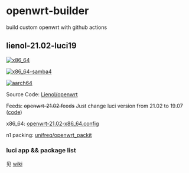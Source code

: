 # openwrt-builder

build custom openwrt with github actions

## lienol-21.02-luci19

[![x86_64](https://img.shields.io/github/workflow/status/RookieZoe/openwrt-builder/openwrt-21.02-x86_64?color=34d058&label=x86_64&logo=github&logoColor=fff)](https://github.com/RookieZoe/openwrt-builder/actions/workflows/openwrt-21.02-x86_64.yml)

[![x86_64-samba4](https://img.shields.io/github/workflow/status/RookieZoe/openwrt-builder/openwrt-21.02-x86_64-samba4?color=34d058&label=x86_64-samba4&logo=github&logoColor=fff)](https://github.com/RookieZoe/openwrt-builder/actions/workflows/openwrt-21.02-x86_64-samba4)

[![aarch64](https://img.shields.io/github/workflow/status/RookieZoe/openwrt-builder/openwrt-21.02-aarch64?color=34d058&label=aarch64&logo=github&logoColor=fff)](https://github.com/RookieZoe/openwrt-builder/actions/workflows/openwrt-21.02-aarch64.yml)

Source Code: [Lienol/openwrt](https://github.com/Lienol/openwrt)

Feeds: ~~openwrt-21.02.feeds~~ Just change luci version from 21.02 to 19.07 ([code](https://github.com/RookieZoe/openwrt-builder/blob/21.02/scripts/prebuild.bash#L34))

x86_64: [openwrt-21.02-x86_64.config](./configs/openwrt-21.02-x86_64.config)

n1 packing: [unifreq/openwrt_packit](https://github.com/unifreq/openwrt_packit)

### luci app && package list

见 [wiki](https://github.com/RookieZoe/openwrt-builder/wiki)
